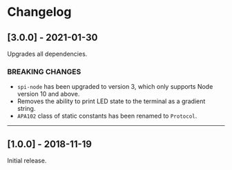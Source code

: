 # Changelog

## [3.0.0] - 2021-01-30

Upgrades all dependencies.

### BREAKING CHANGES

- `spi-node` has been upgraded to version 3, which only supports Node version 10 and above.
- Removes the ability to print LED state to the terminal as a gradient string.
- `APA102` class of static constants has been renamed to `Protocol`.

---

## [1.0.0] - 2018-11-19

Initial release.
